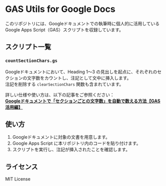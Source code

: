 # GAS Utils for Google Docs

このリポジトリには、Googleドキュメントでの執筆時に個人的に活用している Google Apps Script（GAS）スクリプトを収録しています。

## スクリプト一覧

### `countSectionChars.gs`

Googleドキュメントにおいて、Heading 1～3 の見出しを起点に、それぞれのセクションの文字数をカウントし、注記として文中に挿入します。  
注記を削除する `clearSectionChars` 関数も含まれています。

詳しい仕様や使い方は、以下の記事をご参照ください：  
[**Googleドキュメントで「セクションごとの文字数」を自動で数える方法【GAS活用編】**](https://akademeia.info/?p=42130)

## 使い方

1. Googleドキュメントに対象の文書を用意します。
2. Google Apps Script に本リポジトリ内のコードを貼り付けます。
3. スクリプトを実行し、注記が挿入されたことを確認します。

## ライセンス

MIT License
